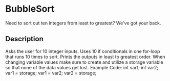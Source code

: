 # BubbleSort
Need to sort out ten integers from least to greatest? We've got your back.

## Description
Asks the user for 10 integer inputs. Uses 10 if conditionals in one for-loop that runs 10 times to sort. Prints the outputs in least to greatest order.
When changing variable values make sure to create and utilize a storage variable so that none of the data values get lost. 
Example Code:
int var1;
int var2;
var1 = storage;
var1 = var2;
var2 = storage;
